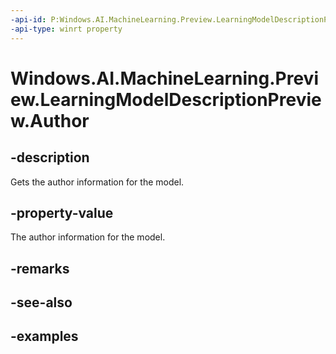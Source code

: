 ```yaml
---
-api-id: P:Windows.AI.MachineLearning.Preview.LearningModelDescriptionPreview.Author
-api-type: winrt property
---
```


<!-- Property syntax.
public string Author { get; }
-->

# Windows.AI.MachineLearning.Preview.LearningModelDescriptionPreview.Author

## -description
Gets the author information for the model.

## -property-value
The author information for the model.

## -remarks

## -see-also

## -examples

